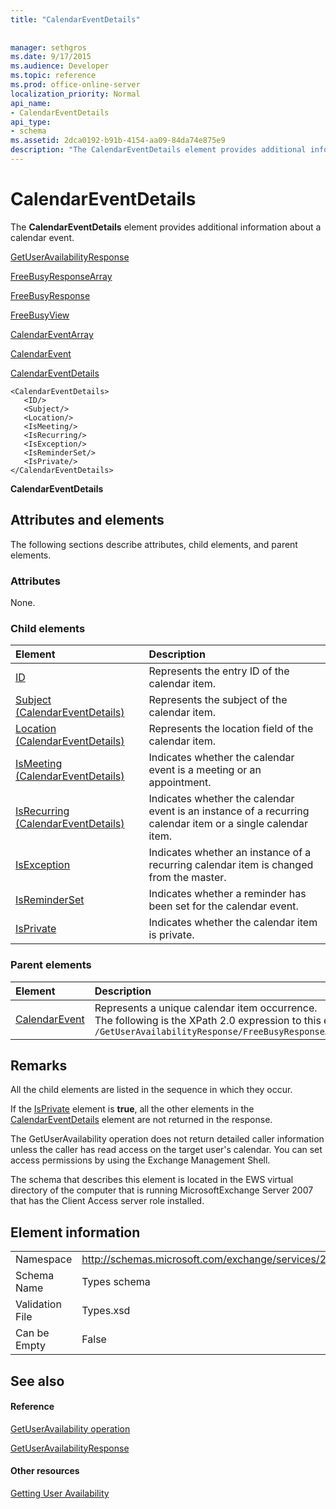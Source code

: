 ```yaml
---
title: "CalendarEventDetails"
 
 
manager: sethgros
ms.date: 9/17/2015
ms.audience: Developer
ms.topic: reference
ms.prod: office-online-server
localization_priority: Normal
api_name:
- CalendarEventDetails
api_type:
- schema
ms.assetid: 2dca0192-b91b-4154-aa09-84da74e875e9
description: "The CalendarEventDetails element provides additional information about a calendar event."
---
```


# CalendarEventDetails

The **CalendarEventDetails** element provides additional information about a calendar event. 
  
[GetUserAvailabilityResponse](getuseravailabilityresponse.md)
  
[FreeBusyResponseArray](freebusyresponsearray.md)
  
[FreeBusyResponse](freebusyresponse.md)
  
[FreeBusyView](freebusyview.md)
  
[CalendarEventArray](calendareventarray.md)
  
[CalendarEvent](calendarevent.md)
  
[CalendarEventDetails](calendareventdetails.md)
  
```
<CalendarEventDetails>
   <ID/>
   <Subject/>
   <Location/>
   <IsMeeting/>
   <IsRecurring/>
   <IsException/>
   <IsReminderSet/>
   <IsPrivate/>
</CalendarEventDetails>
```

 **CalendarEventDetails**
## Attributes and elements

The following sections describe attributes, child elements, and parent elements.
  
### Attributes

None.
  
### Child elements

|**Element**|**Description**|
|:-----|:-----|
|[ID](id.md) <br/> |Represents the entry ID of the calendar item.  <br/> |
|[Subject (CalendarEventDetails)](subject-calendareventdetails.md) <br/> |Represents the subject of the calendar item.  <br/> |
|[Location (CalendarEventDetails)](location-calendareventdetails.md) <br/> |Represents the location field of the calendar item.  <br/> |
|[IsMeeting (CalendarEventDetails)](ismeeting-calendareventdetails.md) <br/> |Indicates whether the calendar event is a meeting or an appointment.  <br/> |
|[IsRecurring (CalendarEventDetails)](isrecurring-calendareventdetails.md) <br/> |Indicates whether the calendar event is an instance of a recurring calendar item or a single calendar item.  <br/> |
|[IsException](isexception.md) <br/> |Indicates whether an instance of a recurring calendar item is changed from the master.  <br/> |
|[IsReminderSet](isreminderset.md) <br/> |Indicates whether a reminder has been set for the calendar event.  <br/> |
|[IsPrivate](isprivate.md) <br/> |Indicates whether the calendar item is private.  <br/> |
   
### Parent elements

|**Element**|**Description**|
|:-----|:-----|
|[CalendarEvent](calendarevent.md) <br/> |Represents a unique calendar item occurrence.  <br/> The following is the XPath 2.0 expression to this element:  <br/>  `/GetUserAvailabilityResponse/FreeBusyResponseArray/FreeBusyResponse/FreeBusyView/CalendarEventArray/CalendarEvent[i]` <br/> |
   
## Remarks

All the child elements are listed in the sequence in which they occur. 
  
If the [IsPrivate](isprivate.md) element is **true**, all the other elements in the [CalendarEventDetails](calendareventdetails.md) element are not returned in the response. 
  
The GetUserAvailability operation does not return detailed caller information unless the caller has read access on the target user's calendar. You can set access permissions by using the Exchange Management Shell.
  
The schema that describes this element is located in the EWS virtual directory of the computer that is running MicrosoftExchange Server 2007 that has the Client Access server role installed.
  
## Element information

|||
|:-----|:-----|
|Namespace  <br/> |http://schemas.microsoft.com/exchange/services/2006/types  <br/> |
|Schema Name  <br/> |Types schema  <br/> |
|Validation File  <br/> |Types.xsd  <br/> |
|Can be Empty  <br/> |False  <br/> |
   
## See also

#### Reference

[GetUserAvailability operation](getuseravailability-operation.md)
  
[GetUserAvailabilityResponse](getuseravailabilityresponse.md)
#### Other resources

[Getting User Availability](http://msdn.microsoft.com/library/d4133fcb-9b0f-4e6b-aadf-a389da83516a%28Office.15%29.aspx)

